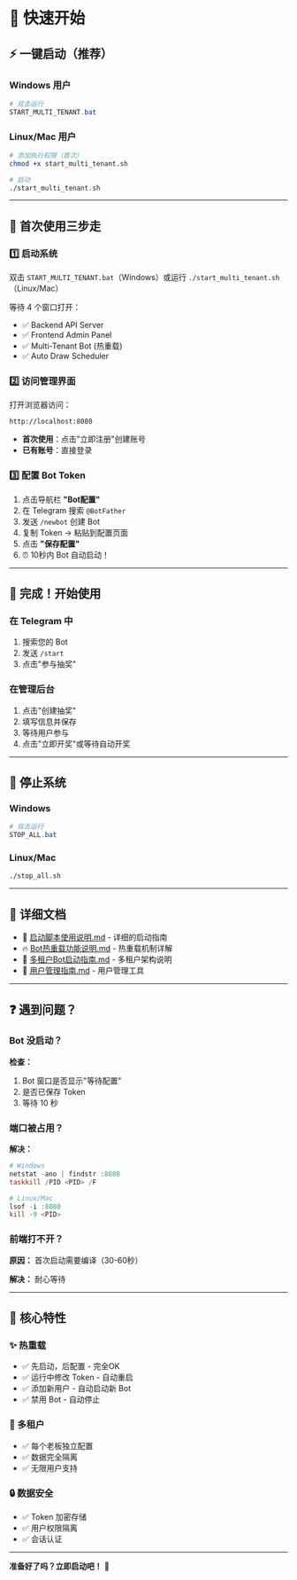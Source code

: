 # 🚀 快速开始

## ⚡ 一键启动（推荐）

### Windows 用户

```powershell
# 双击运行
START_MULTI_TENANT.bat
```

### Linux/Mac 用户

```bash
# 添加执行权限（首次）
chmod +x start_multi_tenant.sh

# 启动
./start_multi_tenant.sh
```

---

## 📝 首次使用三步走

### 1️⃣ 启动系统

双击 `START_MULTI_TENANT.bat`（Windows）或运行 `./start_multi_tenant.sh`（Linux/Mac）

等待 4 个窗口打开：
- ✅ Backend API Server
- ✅ Frontend Admin Panel
- ✅ Multi-Tenant Bot (热重载)
- ✅ Auto Draw Scheduler

### 2️⃣ 访问管理界面

打开浏览器访问：
```
http://localhost:8080
```

- **首次使用**：点击"立即注册"创建账号
- **已有账号**：直接登录

### 3️⃣ 配置 Bot Token

1. 点击导航栏 **"Bot配置"**
2. 在 Telegram 搜索 `@BotFather`
3. 发送 `/newbot` 创建 Bot
4. 复制 Token → 粘贴到配置页面
5. 点击 **"保存配置"**
6. ⏰ 10秒内 Bot 自动启动！

---

## 🎊 完成！开始使用

### 在 Telegram 中

1. 搜索您的 Bot
2. 发送 `/start`
3. 点击"参与抽奖"

### 在管理后台

1. 点击"创建抽奖"
2. 填写信息并保存
3. 等待用户参与
4. 点击"立即开奖"或等待自动开奖

---

## 🛑 停止系统

### Windows

```powershell
# 双击运行
STOP_ALL.bat
```

### Linux/Mac

```bash
./stop_all.sh
```

---

## 📖 详细文档

- 📘 [启动脚本使用说明.md](启动脚本使用说明.md) - 详细的启动指南
- 🔥 [Bot热重载功能说明.md](Bot热重载功能说明.md) - 热重载机制详解
- 🏢 [多租户Bot启动指南.md](多租户Bot启动指南.md) - 多租户架构说明
- 👥 [用户管理指南.md](用户管理指南.md) - 用户管理工具

---

## ❓ 遇到问题？

### Bot 没启动？

**检查：**
1. Bot 窗口是否显示"等待配置"
2. 是否已保存 Token
3. 等待 10 秒

### 端口被占用？

**解决：**
```powershell
# Windows
netstat -ano | findstr :8080
taskkill /PID <PID> /F

# Linux/Mac
lsof -i :8080
kill -9 <PID>
```

### 前端打不开？

**原因：** 首次启动需要编译（30-60秒）

**解决：** 耐心等待

---

## 🎯 核心特性

### ✨ 热重载

- ✅ 先启动，后配置 - 完全OK
- ✅ 运行中修改 Token - 自动重启
- ✅ 添加新用户 - 自动启动新 Bot
- ✅ 禁用 Bot - 自动停止

### 🏢 多租户

- ✅ 每个老板独立配置
- ✅ 数据完全隔离
- ✅ 无限用户支持

### 🔒 数据安全

- ✅ Token 加密存储
- ✅ 用户权限隔离
- ✅ 会话认证

---

**准备好了吗？立即启动吧！** 🚀

